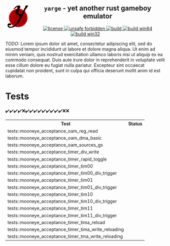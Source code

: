 <!--TITLE-->
<h2 align="center">
  <img alt="logo" src=".assets/yarge.svg" border="0" width="78" height="78" align="left">
  <code>yarge</code> - <b>y</b>et <b>a</b>nother <b>r</b>ust <b>g</b>ameboy <b>e</b>mulator<br>
</h2>
<!--BADGES-->
<div align="center">
  <a href="https://github.com/griffi-gh/yarge/blob/master/LICENSE">
    <img alt="license" src="https://shields.io/github/license/griffi-gh/yarge  " border="0">
  </a>
  <a href="https://github.com/rust-secure-code/safety-dance/">
    <img alt="unsafe forbidden" src="https://img.shields.io/badge/unsafe-forbidden-success.svg" border="0">
  </a>
  <a href="https://github.com/griffi-gh/yarge/actions">
    <img alt="build" src="https://shields.io/github/workflow/status/griffi-gh/yarge/Build" border="0">
  </a>
  <a href="https://nightly.link/griffi-gh/yarge/workflows/build/master/release-win64.zip">
    <img alt="build win64" src="https://img.shields.io/badge/build-win64-blue" border="0">
  </a>
  <a href="https://nightly.link/griffi-gh/yarge/workflows/build/master/release-lin64.zip">
    <img alt="build win32" src="https://img.shields.io/badge/build-lin64-blue" border="0">
  </a>
</div>
<p>
  <i>TODO:</i> Lorem ipsum dolor sit amet, consectetur adipiscing elit, sed do eiusmod tempor incididunt ut labore et dolore magna aliqua. Ut enim ad minim veniam, quis nostrud exercitation ullamco laboris nisi ut aliquip ex ea commodo consequat. Duis aute irure dolor in reprehenderit in voluptate velit esse cillum dolore eu fugiat nulla pariatur. Excepteur sint occaecat cupidatat non proident, sunt in culpa qui officia deserunt mollit anim id est laborum.
</p>
<h1>Tests</h1>
<p>
  <table><tr><th>Test</th><th>Status</th></tr><tr><td>tests::mooneye_acceptance_oam_reg_read</td><tdalign="center">✔️</td></tr><tr><td>tests::mooneye_acceptance_oam_dma_basic</td><tdalign="center">✔️</td></tr><tr><td>tests::mooneye_acceptance_oam_sources_gs</td><tdalign="center">✔️</td></tr><tr><td>tests::mooneye_acceptance_timer_div_write</td><tdalign="center">✔️</td></tr><tr><td>tests::mooneye_acceptance_timer_rapid_toggle</td><tdalign="center">❌</td></tr><tr><td>tests::mooneye_acceptance_timer_tim00</td><tdalign="center">✔️</td></tr><tr><td>tests::mooneye_acceptance_timer_tim00_div_trigger</td><tdalign="center">✔️</td></tr><tr><td>tests::mooneye_acceptance_timer_tim01</td><tdalign="center">✔️</td></tr><tr><td>tests::mooneye_acceptance_timer_tim01_div_trigger</td><tdalign="center">✔️</td></tr><tr><td>tests::mooneye_acceptance_timer_tim10</td><tdalign="center">✔️</td></tr><tr><td>tests::mooneye_acceptance_timer_tim10_div_trigger</td><tdalign="center">✔️</td></tr><tr><td>tests::mooneye_acceptance_timer_tim11</td><tdalign="center">✔️</td></tr><tr><td>tests::mooneye_acceptance_timer_tim11_div_trigger</td><tdalign="center">✔️</td></tr><tr><td>tests::mooneye_acceptance_timer_tima_reload</td><tdalign="center">✔️</td></tr><tr><td>tests::mooneye_acceptance_timer_tima_write_reloading</td><tdalign="center">❌</td></tr><tr><td>tests::mooneye_acceptance_timer_tma_write_reloading</td><tdalign="center">❌</td></tr></table>
</p>
